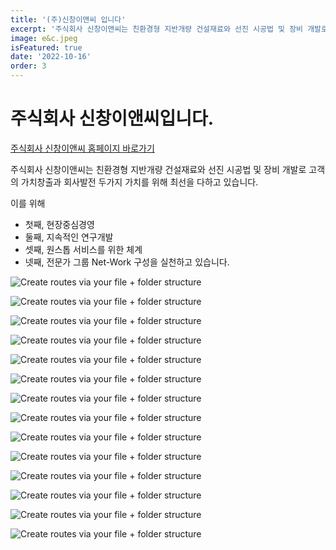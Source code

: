 ```yaml
---
title: '(주)신창이앤씨 입니다'
excerpt: '주식회사 신창이앤씨는 친환경형 지반개량 건설재료와 선진 시공법 및 장비 개발로 고객의 가치창출과 회사발전 두가지 가치를 위해 최선을 다하고 있습니다.'
image: e&c.jpeg
isFeatured: true
date: '2022-10-16'
order: 3
---
```

# 주식회사 신창이앤씨입니다. 

[주식회사 신창이앤씨 홈페이지 바로가기](http://shinchangenc.com)

주식회사 신창이앤씨는 친환경형 지반개량 건설재료와 선진 시공법 및 장비 개발로 고객의 가치창출과 회사발전 두가지 가치를 위해 최선을 다하고 있습니다.

이를 위해 
- 첫째, 현장중심경영 
- 둘째, 지속적인 연구개발 
- 셋째, 원스톱 서비스를 위한 체계 
- 넷째, 전문가 그룹 Net-Work 구성을 실천하고 있습니다. 

![Create routes via your file + folder structure](E&C_page_02.png)  

![Create routes via your file + folder structure](E&C_page_03.png)  

![Create routes via your file + folder structure](E&C_page_04.png)  

![Create routes via your file + folder structure](E&C_page_05.png)  

![Create routes via your file + folder structure](E&C_page_06.png)  

![Create routes via your file + folder structure](E&C_page_07.png)  

![Create routes via your file + folder structure](E&C_page_08.png)  

![Create routes via your file + folder structure](E&C_page_09.png)  

![Create routes via your file + folder structure](E&C_page_10.png)  

![Create routes via your file + folder structure](E&C_page_11.png)  

![Create routes via your file + folder structure](E&C_page_12.png)  

![Create routes via your file + folder structure](E&C_page_13.png)  

![Create routes via your file + folder structure](E&C_page_14.png)  


![Create routes via your file + folder structure](E&C_page_15.png)  


